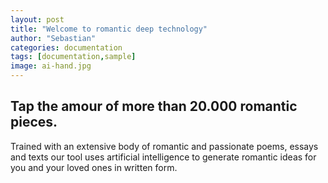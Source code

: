 ```yaml
---
layout: post
title: "Welcome to romantic deep technology"
author: "Sebastian"
categories: documentation
tags: [documentation,sample]
image: ai-hand.jpg
---
```


## Tap the amour of more than 20.000 romantic pieces.
Trained with an extensive body of romantic and passionate poems, essays and texts our tool uses artificial intelligence to generate romantic ideas for you and your loved ones in written form.
